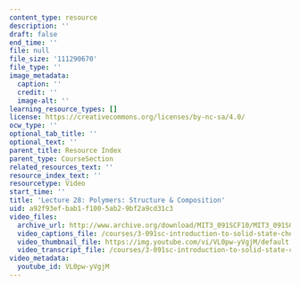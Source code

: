 ```yaml
---
content_type: resource
description: ''
draft: false
end_time: ''
file: null
file_size: '111290670'
file_type: ''
image_metadata:
  caption: ''
  credit: ''
  image-alt: ''
learning_resource_types: []
license: https://creativecommons.org/licenses/by-nc-sa/4.0/
ocw_type: ''
optional_tab_title: ''
optional_text: ''
parent_title: Resource Index
parent_type: CourseSection
related_resources_text: ''
resource_index_text: ''
resourcetype: Video
start_time: ''
title: 'Lecture 28: Polymers: Structure & Composition'
uid: a92f93ef-bab1-f100-5ab2-9bf2a9cd31c3
video_files:
  archive_url: http://www.archive.org/download/MIT3_091SCF10/MIT3_091SCF10lec28_300k.mp4
  video_captions_file: /courses/3-091sc-introduction-to-solid-state-chemistry-fall-2010/63a4a21027b35cb6ad54b888f66eb034_VL0pw-yVgjM.vtt
  video_thumbnail_file: https://img.youtube.com/vi/VL0pw-yVgjM/default.jpg
  video_transcript_file: /courses/3-091sc-introduction-to-solid-state-chemistry-fall-2010/83eb1c66b0b44c99e212de1d18e4a462_VL0pw-yVgjM.pdf
video_metadata:
  youtube_id: VL0pw-yVgjM
---
```


